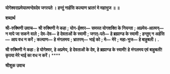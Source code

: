 **योगेश्वराप्रमेयात्मन्देवदेव जगत्पते ।** **हन्तुं नार्हसि कल्याण भ्रातरं मे महाभुज ॥ ॥** 

**शब्दार्थ** 

**श्री-रुक्मिणी उवाच—** **श्री रुक्मिणी ने कहा** **; योग-ईश्वर—** **समस्त योगशक्ति के नियन्ता** **; अप्रमेय-आत्मन्—** **न मापे जा सकने** **वाले** **; देव-देव—** **हे देवताओं के स्वामी** **; जगत्-पते—** **हे ब्रह्माण्ड के स्वामी** **; हन्तुम् न अर्हसि—** **आप वध न करें** **; कल्याण—** **हे** **मंगलमय** **; भ्रातरम्—** **भाई को** **; मे—** **मेरे** **; महा-भुज—** **हे बाहुबली।** **.** 

**श्री रुक्मिणी ने कहा : हे योगेश्वर, हे अप्रमेय, हे देवताओं के देव, हे ब्रह्माण्ड के स्वामी! हे** **मंगलमय एवं बाहुबली! कृपया मेरे भाई का वध न करें।** **** 

**श्रीशुक उवाच** 